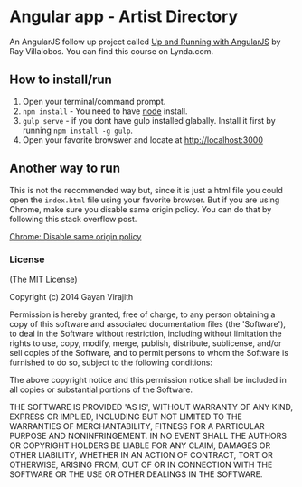 # Angular app - Artist Directory

An AngularJS follow up project called [Up and Running with AngularJS](http://www.lynda.com/AngularJS-tutorials/Up-Running-AngularJS/154414-2.html) 
by Ray Villalobos. You can find this course on Lynda.com.    

## How to install/run 

1. Open your terminal/command prompt.
2. `npm install` - You need to have [node](http://nodejs.org/) install.
3. `gulp serve` - if you dont have gulp installed glabally. Install it first by
running `npm install -g gulp`. 
4. Open your favorite browswer and locate at 
[http://localhost:3000](http://localhost:3000) 

## Another way to run 

This is not the recommended way but, since it is just a html file you could open 
the `index.html` file using your favorite browser. But if you are using Chrome, 
make sure you disable same origin policy. You can do that by following this 
stack overflow post.

[Chrome: Disable same origin policy](http://stackoverflow.com/questions/3102819/disable-same-origin-policy-in-chrome)

### License

(The MIT License)

Copyright (c) 2014 Gayan Virajith

Permission is hereby granted, free of charge, to any person obtaining a copy of this software and associated documentation files (the 'Software'), to deal in the Software without restriction, including without limitation the rights to use, copy, modify, merge, publish, distribute, sublicense, and/or sell copies of the Software, and to permit persons to whom the Software is furnished to do so, subject to the following conditions:

The above copyright notice and this permission notice shall be included in all copies or substantial portions of the Software.

THE SOFTWARE IS PROVIDED 'AS IS', WITHOUT WARRANTY OF ANY KIND, EXPRESS OR IMPLIED, INCLUDING BUT NOT LIMITED TO THE WARRANTIES OF MERCHANTABILITY, FITNESS FOR A PARTICULAR PURPOSE AND NONINFRINGEMENT. IN NO EVENT SHALL THE AUTHORS OR COPYRIGHT HOLDERS BE LIABLE FOR ANY CLAIM, DAMAGES OR OTHER LIABILITY, WHETHER IN AN ACTION OF CONTRACT, TORT OR OTHERWISE, ARISING FROM, OUT OF OR IN CONNECTION WITH THE SOFTWARE OR THE USE OR OTHER DEALINGS IN THE SOFTWARE.